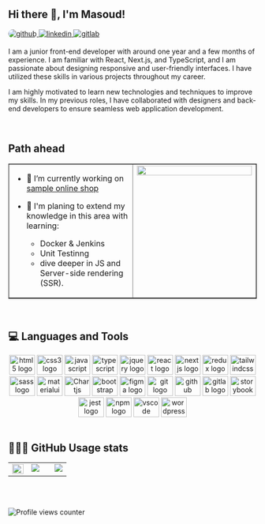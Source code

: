 ## Hi there 👋, I'm Masoud!  
  

<a href="https://github.com/ghmasood" target="_blank">
<img src=https://img.shields.io/badge/github-%2324292e.svg?&style=for-the-badge&logo=github&logoColor=white alt=github style="border-radius: 44px !important;" />
</a>
<a href="https://linkedin.com/in/ghmasoud" target="_blank">
<img src=https://img.shields.io/badge/linkedin-%231E77B5.svg?&style=for-the-badge&logo=linkedin&logoColor=white alt=linkedin style="margin-bottom: 5px;" />
</a>
<a href="https://gitlab.com/gh_masoud" target="_blank">
<img src=https://img.shields.io/badge/gitlab-330F63.svg?&style=for-the-badge&logo=gitlab&logoColor=white alt=gitlab style="margin-bottom: 5px;" />
</a>  
  


I am a junior front-end developer with around one year and a few months of experience. I am familiar with React, Next.js, and TypeScript, and I am passionate about designing responsive and user-friendly interfaces. I have utilized these skills in various projects throughout my career.

I am highly motivated to learn new technologies and techniques to improve my skills. In my previous roles, I have collaborated with designers and back-end developers to ensure seamless web application development.  
  

<br/>  


## Path ahead  
<table border><tr><td valign="top" width="50%">

- 🔭 I’m currently working on [sample online shop](https://github.com/ghmasood/Digikala-Checkout-Discovery)  
  

- 🌱  I'm planing to extend my knowledge in this area with learning:  
    - Docker & Jenkins
    - Unit Testinng
    - dive deeper in JS and Server-side rendering (SSR).
  


</td><td valign="top" width="50%">

<div align="center">
<img src="https://miro.medium.com/v2/resize:fit:1360/1*IRGHmiGsa16stedQvIaZfw.gif" align="center" style="width: 100%" />
</div>  


</td></tr></table>  

<br/>  


## 💻 Languages and Tools  
<div align="center">
  <img src="https://cdn.jsdelivr.net/gh/devicons/devicon/icons/html5/html5-original.svg" height="40" width="52" alt="html5 logo"  />
  <img src="https://cdn.jsdelivr.net/gh/devicons/devicon/icons/css3/css3-original.svg" height="40" width="52" alt="css3 logo"  />
  <img src="https://cdn.jsdelivr.net/gh/devicons/devicon/icons/javascript/javascript-original.svg" height="40" width="52" alt="javascript logo"  />
  <img src="https://cdn.jsdelivr.net/gh/devicons/devicon/icons/typescript/typescript-original.svg" height="40" width="52" alt="typescript logo"  />
  <img src="https://cdn.jsdelivr.net/gh/devicons/devicon/icons/jquery/jquery-original.svg" height="40" width="52" alt="jquery logo"  />
  <img src="https://cdn.jsdelivr.net/gh/devicons/devicon/icons/react/react-original.svg" height="40" width="52" alt="react logo"  />
  <img src="https://cdn.jsdelivr.net/gh/devicons/devicon/icons/nextjs/nextjs-original-wordmark.svg" height="40" width="52" alt="nextjs logo"  />
  <img src="https://cdn.jsdelivr.net/gh/devicons/devicon/icons/redux/redux-original.svg" height="40" width="52" alt="redux logo"  />
  <img src="https://cdn.jsdelivr.net/gh/devicons/devicon/icons/tailwindcss/tailwindcss-plain.svg" height="40" width="52" alt="tailwindcss logo"  />
  <img src="https://cdn.jsdelivr.net/gh/devicons/devicon/icons/sass/sass-original.svg" height="40" width="52" alt="sass logo"  />
  <img src="https://cdn.jsdelivr.net/gh/devicons/devicon/icons/materialui/materialui-original.svg" height="40" width="52" alt="materialui logo"  />
  <img src="https://profilinator.rishav.dev/skills-assets/logo-title.svg" height="40" width="52" alt="Chartjs Logo"  />
  <img src="https://cdn.jsdelivr.net/gh/devicons/devicon/icons/bootstrap/bootstrap-original.svg" height="40" width="52" alt="bootstrap logo"  />
  <img src="https://cdn.jsdelivr.net/gh/devicons/devicon/icons/figma/figma-original.svg" height="40" width="52" alt="figma logo"  />
  <img src="https://cdn.jsdelivr.net/gh/devicons/devicon/icons/git/git-original.svg" height="40" width="52" alt="git logo"  />
  <img src="https://cdn.jsdelivr.net/gh/devicons/devicon/icons/github/github-original.svg" height="40" width="52" alt="github logo"  />
  <img src="https://cdn.jsdelivr.net/gh/devicons/devicon/icons/gitlab/gitlab-original.svg" height="40" width="52" alt="gitlab logo"  />
  <img src="https://cdn.jsdelivr.net/gh/devicons/devicon/icons/storybook/storybook-original.svg" height="40" width="52" alt="storybook logo"  />
  <img src="https://cdn.jsdelivr.net/gh/devicons/devicon/icons/jest/jest-plain.svg" height="40" width="52" alt="jest logo"  />
  <img src="https://cdn.jsdelivr.net/gh/devicons/devicon/icons/npm/npm-original-wordmark.svg" height="40" width="52" alt="npm logo"  />
  <img src="https://cdn.jsdelivr.net/gh/devicons/devicon/icons/vscode/vscode-original.svg" height="40" width="52" alt="vscode logo"  />
  <img src="https://cdn.jsdelivr.net/gh/devicons/devicon/icons/wordpress/wordpress-plain.svg" height="40" width="52" alt="wordpress logo"  />
</div>  

<br/>  


## 👨🏻‍💻 GitHub Usage stats

<table  border=0 cellspacing="0" cellpadding="0">
  <tr border=none cellspacing="0" cellpadding="0">
    <td valign="top" width="33%" border="0" cellspacing="0" cellpadding="0">
<img src="https://github-readme-stats.vercel.app/api?username=ghmasood&theme=graywhite&show_icons=true&hide_border=true&count_private=true" align="left" style="width: 100%" />
</td>
    
  <td valign="top" width="33%" border=none cellspacing="0" cellpadding="0">
<img src="https://github-readme-stats.vercel.app/api/top-langs/?username=ghmasood&theme=graywhite&show_icons=true&hide_border=true&layout=compact" align="center" />

</td>
  <td valign="top" width="33%" border=none cellspacing="0" cellpadding="0">

<img src="https://github-readme-streak-stats.herokuapp.com/?user=ghmasood&theme=graywhite&hide_border=true" align="right" />

</td></tr></table>  

<br/>  

  

<br/>  

![Profile views counter](https://komarev.com/ghpvc/?username=ghmasood&&style=flat-square)  
  

<br/>  


<br />

